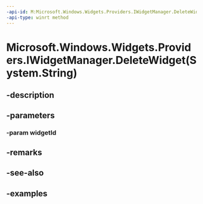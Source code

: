 ```yaml
---
-api-id: M:Microsoft.Windows.Widgets.Providers.IWidgetManager.DeleteWidget(System.String)
-api-type: winrt method
---
```


# Microsoft.Windows.Widgets.Providers.IWidgetManager.DeleteWidget(System.String)

<!--
public void DeleteWidget (string widgetId);
-->


## -description

## -parameters

### -param widgetId

## -remarks

## -see-also

## -examples


